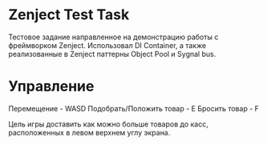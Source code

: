 # Zenject Test Task
Тестовое задание направленное на демонстрацию работы с фреймворком Zenject. Использовал DI Container, а также реализованные в Zenject паттерны Object Pool и Sygnal bus.

# Управление
Перемещение - WASD
Подобрать/Положить товар - E
Бросить товар - F

Цель игры доставить как можно больше товаров до касс, расположенных в левом верхнем углу экрана.
